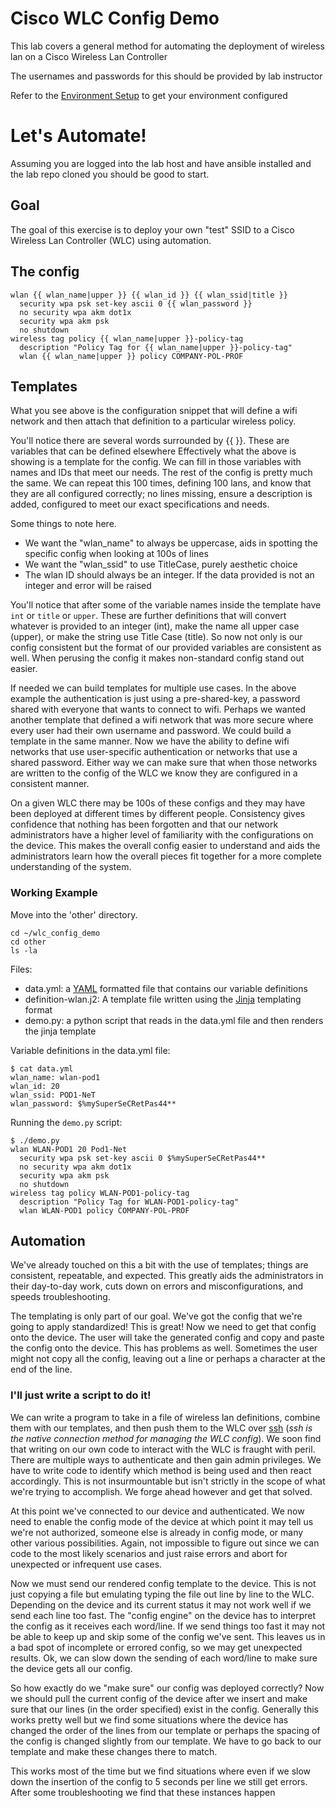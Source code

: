 # Cisco WLC Config Demo

This lab covers a general method for automating the deployment of wireless lan on a Cisco Wireless Lan Controller

The usernames and passwords for this should be provided by lab instructor

Refer to the [Environment Setup](docs/environment_setup.md) to get your environment configured

# Let's Automate!

Assuming you are logged into the lab host and have ansible installed and the lab repo cloned you should be good to
start.


## Goal

The goal of this exercise is to deploy your own "test" SSID to a Cisco Wireless Lan Controller (WLC) using automation.

## The config

```
wlan {{ wlan_name|upper }} {{ wlan_id }} {{ wlan_ssid|title }}
  security wpa psk set-key ascii 0 {{ wlan_password }}
  no security wpa akm dot1x
  security wpa akm psk
  no shutdown
wireless tag policy {{ wlan_name|upper }}-policy-tag
  description "Policy Tag for {{ wlan_name|upper }}-policy-tag"
  wlan {{ wlan_name|upper }} policy COMPANY-POL-PROF
```

## Templates

What you see above is the configuration snippet that will define a wifi network and then attach that definition
to a particular wireless policy.

You'll notice there are several words surrounded by {{ }}.  These are variables that can be defined elsewhere
Effectively what the above is showing is a template for the config.  We can fill in those variables with names and IDs
that meet our needs.  The rest of the config is pretty much the same.  We can repeat this 100 times, defining 100 lans,
and know that they are all configured correctly; no lines missing, ensure a description is added, configured to meet our
exact specifications and needs.      

Some things to note here.  
 - We want the "wlan_name" to always be uppercase, aids in spotting the specific config when looking at 100s of lines
 - We want the "wlan_ssid" to use TitleCase, purely aesthetic choice
 - The wlan ID should always be an integer.  If the data provided is not an integer and error will be raised

You'll notice that after some of the variable names inside the template have `int` or `title` or `upper`.  These are
further definitions that will convert whatever is provided to an integer (int), make the name all upper case (upper), or
make the string use Title Case (title).   So now not only is our config consistent but the format of our provided variables
are consistent as well.  When perusing the config it makes non-standard config stand out easier.

If needed we can build templates for multiple use cases.  In the above example the authentication is just using a 
pre-shared-key, a password shared with everyone that wants to connect to wifi.   Perhaps we wanted another template that
defined a wifi network that was more secure where every user had their own username and password.  We could build a
template in the same manner.  Now we have the ability to define wifi networks that use user-specific authentication or
networks that use a shared password.  Either way we can make sure that when those networks are written to the config of 
the WLC we know they are configured in a consistent manner.

On a given WLC there may be 100s of these configs and they may have been deployed at different times by different
people.  Consistency gives confidence that nothing has been forgotten and that our network administrators have a higher
level of familiarity with the configurations on the device.  This makes the overall config easier to understand and
aids the administrators learn how the overall pieces fit together for a more complete understanding of the system.  

### Working Example

Move into the 'other' directory.

```
cd ~/wlc_config_demo
cd other
ls -la
```

Files:
 - data.yml: a [YAML](https://en.wikipedia.org/wiki/YAML#Basic_components) formatted file that contains our variable definitions
 - definition-wlan.j2: A template file written using the [Jinja](https://jinja.palletsprojects.com/en/3.1.x/templates/) templating format
 - demo.py: a python script that reads in the data.yml file and then renders the jinja template

Variable definitions in the data.yml file:

```
$ cat data.yml
wlan_name: wlan-pod1
wlan_id: 20
wlan_ssid: POD1-NeT
wlan_password: $%mySuperSeCRetPas44**
```

Running the `demo.py` script:

```
$ ./demo.py
wlan WLAN-POD1 20 Pod1-Net
  security wpa psk set-key ascii 0 $%mySuperSeCRetPas44**
  no security wpa akm dot1x
  security wpa akm psk
  no shutdown
wireless tag policy WLAN-POD1-policy-tag
  description "Policy Tag for WLAN-POD1-policy-tag"
  wlan WLAN-POD1 policy COMPANY-POL-PROF
```

## Automation

We've already touched on this a bit with the use of templates; things are consistent, repeatable, and expected.  This 
greatly aids the administrators in their day-to-day work, cuts down on errors and misconfigurations, and speeds 
troubleshooting.   

The templating is only part of our goal. We've got the config that we're going to apply standardized!  This is great!
Now we need to get that config onto the device.  The user will take the generated config and copy and paste the config
onto the device.  This has problems as well.  Sometimes the user might not copy all the config, leaving out a line or
perhaps a character at the end of the line.  

### I'll just write a script to do it!

We can write a program to take in a file of wireless lan definitions, combine them with our templates, and then push
them to the WLC over [ssh](https://www.openssh.com/) (_ssh is the native connection method for managing the WLC 
config_).  We soon find that writing on our own code to interact with the WLC is fraught with peril.  There are multiple
ways to authenticate and then gain admin privileges.  We have to write code to identify which method is being used
and then react accordingly.  This is not insurmountable but isn't strictly in the scope of what we're trying to 
accomplish.  We forge ahead however and get that solved.   

At this point we've connected to our device and authenticated.  We now need to enable the config mode of the device at
which point it may tell us we're not authorized, someone else is already in config mode, or many other various
possibilities.  Again, not impossible to figure out since we can code to the most likely scenarios and just raise errors
and abort for unexpected or infrequent use cases.   

Now we must send our rendered config template to the device.  This is not just copying a file but emulating typing the
file out line by line to the WLC.  Depending on the device and its current status it may not work well if we send each
line too fast.  The "config engine" on the device has to interpret the config as it receives each word/line.  If we send
things too fast it may not be able to keep up and skip some of the config we've sent.  This leaves us in a bad spot of 
incomplete or errored config, so we may get unexpected results.  Ok, we can slow down the sending of each word/line to
make sure the device gets all our config.  

So how exactly do we "make sure" our config was deployed correctly?  Now we should pull the current config of the device
after we insert and make sure that our lines (in the order specified) exist in the config.  Generally this works pretty
well but we find some situations where the device has changed the order of the lines from our template or perhaps the
spacing of the config is changed slightly from our template.  We have to go back to our template and make these changes
there to match.   

This works most of the time but we find situations where even if we slow down the insertion of the config to 5 seconds
per line we still get errors.  After some troubleshooting we find that these instances happen 






















